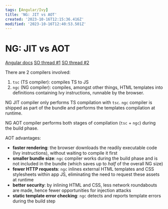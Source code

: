 ```yaml
---
tags: [Angular/Ivy]
title: 'NG: JIT vs AOT'
created: '2023-10-16T12:15:36.416Z'
modified: '2023-10-16T12:40:53.501Z'
---
```


# NG: JIT vs AOT

[Angular docs](https://angular.io/guide/aot-compiler)
[SO thread #1](https://stackoverflow.com/questions/41450226/just-in-time-jit-vs-ahead-of-time-aot-compilation-in-angular)
[SO thread #2](https://stackoverflow.com/questions/50111036/angular-ngc-or-tsc)

There are 2 compilers involved:
1. `tsc` (TS compiler): compiles TS to JS
2. `ngc` (NG compiler): compiles, amongst other things, HTML templates into definitions containing Ivy instructions, runnable by the browser.

NG JIT compiler only performs TS compilation with `tsc`. `ngc` compiler is shipped as part of the bundle and performs the templates compilation at runtime.

NG AOT compiler performs both stages of compilation (`tsc` + `ngc`) during the build phase.

AOT advantages:
- **faster rendering**: the browser downloads the readily executable code (Ivy instructions), without waiting to compile it first
- **smaller bundle size**: `ngc` compiler works during the build phase and is not included in the bundle (which saves up to _half_ of the overall NG size)
- **fewer HTTP requests**: `ngc` inlines external HTML templates and CSS stylesheets within app JS, eliminating the need to request these assets at runtime
- **better security**: by inlining HTML and CSS, less network roundabouts are made, hence fewer opportunities for injection attacks
- **static template error checking**: `ngc` detects and reports template errors during the build step
